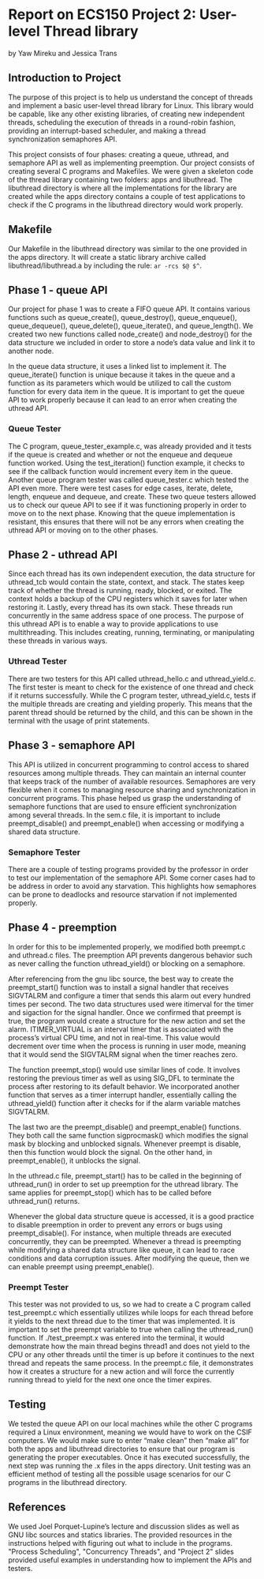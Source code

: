 # Report on ECS150 Project 2: User-level Thread library
by Yaw Mireku and Jessica Trans

## Introduction to Project

The purpose of this project is to help us understand the concept of threads and implement a basic user-level thread library for Linux. This library would be capable, like any other existing libraries, of creating new independent threads, scheduling the execution of threads in a round-robin fashion, providing an interrupt-based scheduler, and making a thread synchronization semaphores API. 

This project consists of four phases: creating a queue, uthread, and semaphore API as well as implementing preemption. Our project consists of creating several C programs and Makefiles. We were given a skeleton code of the thread library containing two folders: apps and libuthread. The libuthread directory is where all the implementations for the library are created while the apps directory contains a couple of test applications to check if the C programs in the libuthread directory would work properly. 

## Makefile

Our Makefile in the libuthread directory was similar to the one provided in the apps directory. It will create a static library archive called libuthread/libuthread.a by including the rule: ```ar -rcs $@ $^```. 

## Phase 1 - queue API

Our project for phase 1 was to create a FIFO queue API. It contains various functions such as queue_create(), queue_destroy(), queue_enqueue(), queue_dequeue(), queue_delete(),
queue_iterate(), and queue_length(). We created two new functions called node_create() and node_destroy() for the data structure we included in order to store a node’s data value and link it to another node. 

In the queue data structure, it uses a linked list to implement it. The queue_iterate() function is unique because it takes in the queue and a function as its parameters which would be utilized to call the custom function for every data item in the queue. It is important to get the queue API to work properly because it can lead to an error when creating the uthread API.

### Queue Tester

The C program, queue_tester_example.c, was already provided and it tests if the queue is created and whether or not the enqueue and dequeue function worked. Using the test_iteration() function example, it checks to see if the callback function would increment every item in the queue. Another queue program tester was called queue_tester.c which tested the API even more. There were test cases for edge cases, iterate, delete, length, enqueue and dequeue, and create. These two queue testers allowed us to check our queue API to see if it was functioning properly in order to move on to the next phase. Knowing that the queue implementation is resistant, this ensures that there will not be any errors when creating the uthread API or moving on to the other phases.

## Phase 2 - uthread API

Since each thread has its own independent execution, the data structure for uthread_tcb would contain the state, context, and stack. The states keep track of whether the thread is running, ready, blocked, or exited. The context holds a backup of the CPU registers which it saves for later when restoring it. Lastly, every thread has its own stack. These threads run concurrently in the same address space of one process. The purpose of this uthread API is to enable a way to provide applications to use multithreading. This includes creating, running, terminating, or manipulating these threads in various ways.

### Uthread Tester

There are two testers for this API called uthread_hello.c and uthread_yield.c. The first tester is meant to check for the existence of one thread and check if it returns successfully. While the C program tester, uthread_yield.c, tests if the multiple threads are creating and yielding properly. This means that the parent thread should be returned by the child, and this can be shown in the terminal with the usage of print statements.

## Phase 3 - semaphore API

This API is utilized in concurrent programming to control access to shared resources among multiple threads. They can maintain an internal counter that keeps track of the number of available resources. Semaphores are very flexible when it comes to managing resource sharing and synchronization in concurrent programs. This phase helped us grasp the understanding of semaphore functions that are used to ensure efficient synchronization among several threads. In the sem.c file, it is important to include preempt_disable() and preempt_enable() when accessing or modifying a shared data structure.

### Semaphore Tester

There are a couple of testing programs provided by the professor in order to test our implementation of the semaphore API. Some corner cases had to be address in order to avoid any starvation. This highlights how semaphores can be prone to deadlocks and resource starvation if not implemented properly.

## Phase 4 - preemption

In order for this to be implemented properly, we modified both preempt.c and uthread.c files. The preemption API prevents dangerous behavior such as never calling the function uthread_yield() or blocking on a semaphore. 

After referencing from the gnu libc source, the best way to create the preempt_start() function was to install a signal handler that receives SIGVTALRM and configure a timer that sends this alarm out every hundred times per second. The two data structures used were itimerval for the timer and sigaction for the signal handler. Once we confirmed that preempt is true, the program would create a structure for the new action and set the alarm. ITIMER_VIRTUAL is an interval timer that is associated with the process’s virtual CPU time, and not in real-time. This value would decrement over time when the process is running in user mode, meaning that it would send the SIGVTALRM signal when the timer reaches zero. 

The function preempt_stop() would use similar lines of code. It involves restoring the previous timer as well as using SIG_DFL to terminate the process after restoring to its default behavior. We incorporated another function that serves as a timer interrupt handler, essentially calling the uthread_yield() function after it checks for if the alarm variable matches SIGVTALRM. 

The last two are the preempt_disable() and preempt_enable() functions. They both call the same function sigprocmask() which modifies the signal mask by blocking and unblocked signals. Whenever preempt is disable, then this function would block the signal. On the other hand, in preempt_enable(), it unblocks the signal.

In the uthread.c file, preempt_start() has to be called in the beginning of uthread_run() in order to set up preemption for the uthread library. The same applies for preempt_stop() which has to be called before uthread_run() returns. 

Whenever the global data structure queue is accessed, it is a good practice to disable preemption in order to prevent any errors or bugs using preempt_disable(). For instance, when multiple threads are executed concurrently, they can be preempted. Whenever a thread is preempting while modifying a shared data structure like queue, it can lead to race conditions and data corruption issues. After modifying the queue, then we can enable preempt using preempt_enable().

### Preempt Tester

This tester was not provided to us, so we had to create a C program called test_preempt.c which essentially utilizes while loops for each thread before it yields to the next thread due to the timer that was implemented. It is important to set the preempt variable to true when calling the uthread_run() function. If ./test_preempt.x was entered into the terminal, it would demonstrate how the main thread begins thread1 and does not yield to the CPU or any other threads until the timer is up before it continues to the next thread and repeats the same process. In the preempt.c file, it demonstrates how it creates a structure for a new action and will force the currently running thread to yield for the next one once the timer expires.

## Testing

We tested the queue API on our local machines while the other C programs required a Linux environment, meaning we would have to work on the CSIF computers. We would make sure to enter “make clean” then “make all” for both the apps and libuthread directories to ensure that our program is generating the proper executables. Once it has executed successfully, the next step was running the .x files in the apps directory. Unit testing was an efficient method of testing all the possible usage scenarios for our C programs in the libuthread directory.

## References

We used Joel Porquet-Lupine’s lecture and discussion slides as well as GNU libc sources and statics libraries. The provided resources in the instructions helped with figuring out what to include in the programs. "Process Scheduling", "Concurrency Threads", and "Project 2" slides provided useful examples in understanding how to implement the APIs and testers.